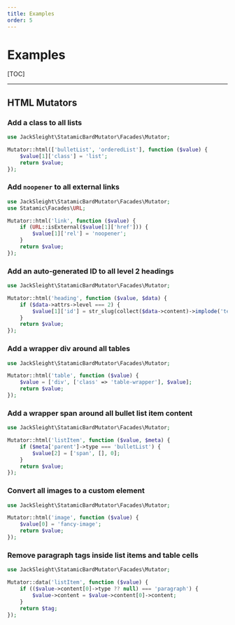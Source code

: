 ```yaml
---
title: Examples
order: 5
---
```


# Examples

[TOC]

---

## HTML Mutators

### Add a class to all lists

```php
use JackSleight\StatamicBardMutator\Facades\Mutator;

Mutator::html(['bulletList', 'orderedList'], function ($value) {
    $value[1]['class'] = 'list';
    return $value;
});
```

### Add `noopener` to all external links

```php
use JackSleight\StatamicBardMutator\Facades\Mutator;
use Statamic\Facades\URL;

Mutator::html('link', function ($value) {
    if (URL::isExternal($value[1]['href'])) {
        $value[1]['rel'] = 'noopener';
    }
    return $value;
});
```

### Add an auto-generated ID to all level 2 headings

```php
use JackSleight\StatamicBardMutator\Facades\Mutator;

Mutator::html('heading', function ($value, $data) {
    if ($data->attrs->level === 2) {
        $value[1]['id'] = str_slug(collect($data->content)->implode('text', ''));
    }
    return $value;
});
```

### Add a wrapper div around all tables

```php
use JackSleight\StatamicBardMutator\Facades\Mutator;

Mutator::html('table', function ($value) {
    $value = ['div', ['class' => 'table-wrapper'], $value];
    return $value;
});
```

### Add a wrapper span around all bullet list item content

```php
use JackSleight\StatamicBardMutator\Facades\Mutator;

Mutator::html('listItem', function ($value, $meta) {
    if ($meta['parent']->type === 'bulletList') {
        $value[2] = ['span', [], 0];
    }
    return $value;
});
```

### Convert all images to a custom element

```php
use JackSleight\StatamicBardMutator\Facades\Mutator;

Mutator::html('image', function ($value) {
    $value[0] = 'fancy-image';
    return $value;
});
```

### Remove paragraph tags inside list items and table cells

```php
use JackSleight\StatamicBardMutator\Facades\Mutator;

Mutator::data('listItem', function ($value) {
    if (($value->content[0]->type ?? null) === 'paragraph') {
        $value->content = $value->content[0]->content;
    }
    return $tag;
});
```